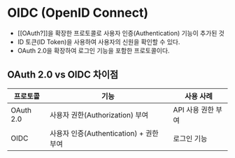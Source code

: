 # OIDC (OpenID Connect)
- [[OAuth?]]을 확장한 프로토콜로 사용자 인증(Authentication) 기능이 추가된 것
- ID 토큰(ID Token)을 사용하여 사용자의 신원을 확인할 수 있다.
- OAuth 2.0을 확장하여 로그인 기능을 포함한 프로토콜이다.
## OAuth 2.0 vs OIDC 차이점

| 프로토콜      | 기능                             | 사용 사례        |
| --------- | ------------------------------ | ------------ |
| OAuth 2.0 | 사용자 권한(Authorization) 부여       | API 사용 권한 부여 |
| OIDC      | 사용자 인증(Authentication) + 권한 부여 | 로그인 기능       |
